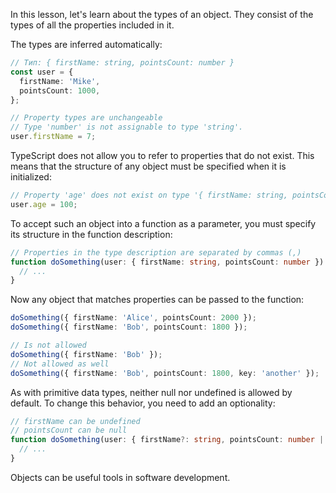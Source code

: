 
In this lesson, let's learn about the types of an object. They consist of the types of all the properties included in it.

The types are inferred automatically:

```typescript
// Тип: { firstName: string, pointsCount: number }
const user = {
  firstName: 'Mike',
  pointsCount: 1000,
};

// Property types are unchangeable
// Type 'number' is not assignable to type 'string'.
user.firstName = 7;
```

TypeScript does not allow you to refer to properties that do not exist. This means that the structure of any object must be specified when it is initialized:

```typescript
// Property 'age' does not exist on type '{ firstName: string, pointsCount: number; }'.
user.age = 100;
```

To accept such an object into a function as a parameter, you must specify its structure in the function description:

```typescript
// Properties in the type description are separated by commas (,)
function doSomething(user: { firstName: string, pointsCount: number }) {
  // ...
}
```

Now any object that matches properties can be passed to the function:

```typescript
doSomething({ firstName: 'Alice', pointsCount: 2000 });
doSomething({ firstName: 'Bob', pointsCount: 1800 });

// Is not allowed
doSomething({ firstName: 'Bob' });
// Not allowed as well
doSomething({ firstName: 'Bob', pointsCount: 1800, key: 'another' });
```

As with primitive data types, neither null nor undefined is allowed by default. To change this behavior, you need to add an optionality:

```typescript
// firstName can be undefined
// pointsCount can be null
function doSomething(user: { firstName?: string, pointsCount: number | null }) {
  // ...
}
```

Objects can be useful tools in software development.